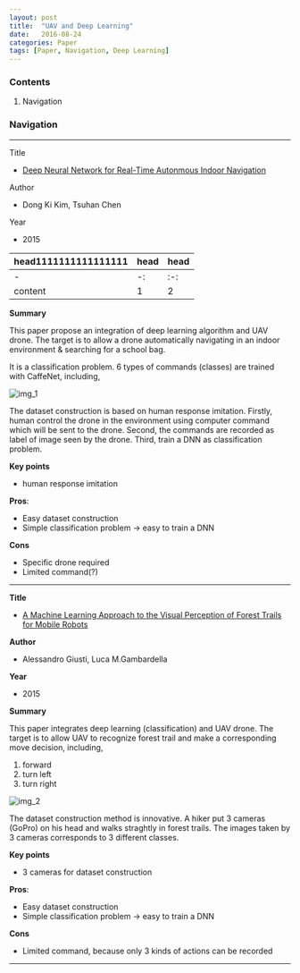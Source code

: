 ```yaml
---
layout: post
title:  "UAV and Deep Learning"
date:   2016-08-24
categories: Paper
tags: [Paper, Navigation, Deep Learning]
---
```


### Contents

1. Navigation


### Navigation

___
 
Title

* [Deep Neural Network for Real-Time Autonmous Indoor Navigation]

Author

* Dong Ki Kim, Tsuhan Chen

Year

* 2015



| head1111111111111111 | head | head |
|------|------|------|
| - | -: | :-: |
| content | 1 | 2 |


__Summary__

This paper propose an integration of deep learning algorithm and UAV drone. The target is to allow a drone automatically navigating in an indoor environment & searching for a school bag.

It is a classification problem. 6 types of commands (classes) are trained with CaffeNet, including, 

![img_1]

The dataset construction is based on human response imitation. Firstly, human control the drone in the environment using computer command which will be sent to the drone. Second, the commands are recorded as label of image seen by the drone. Third, train a DNN as classification problem.

__Key points__

* human response imitation

__Pros__: 

* Easy dataset construction
* Simple classification problem -> easy to train a DNN

__Cons__ 

* Specific drone required
* Limited command(?)

________________________________________


__Title__ 

* [A Machine Learning Approach to the Visual Perception of Forest Trails for Mobile Robots]

__Author__ 

* Alessandro Giusti, Luca M.Gambardella

__Year__ 

* 2015

__Summary__

This paper integrates deep learning (classification) and UAV drone. The target is to allow UAV to recognize forest trail and make a corresponding move decision, including,

1. forward
2. turn left
3. turn right

![img_2] 

The dataset construction method is innovative. A hiker put 3 cameras (GoPro) on his head and walks straghtly in forest trails. The images taken by 3 cameras corresponds to 3 different classes.

__Key points__

* 3 cameras for dataset construction

__Pros__: 

* Easy dataset construction
* Simple classification problem -> easy to train a DNN

__Cons__ 

* Limited command, because only 3 kinds of actions can be recorded

_____________________________

[Deep Neural Network for Real-Time Autonmous Indoor Navigation]: {{site.url}}/public/post/UAV_paper/navigation/2015_DNN_for_real-time_Autonomous_Indoor_Navigation.pdf

[img_1]: {{site.url}}/public/post/UAV_paper/navigation/img_1.png

[A Machine Learning Approach to the Visual Perception of Forest Trails for Mobile Robots]: {{site.url}}/public/post/UAV_paper/navigation/2015_A_Machine_Learning_Approach_to_the_Visual_Perception_of_Forest_Trails_for_Mobile_Robots.pdf

[img_2]: {{site.url}}/public/post/UAV_paper/navigation/img_2.png